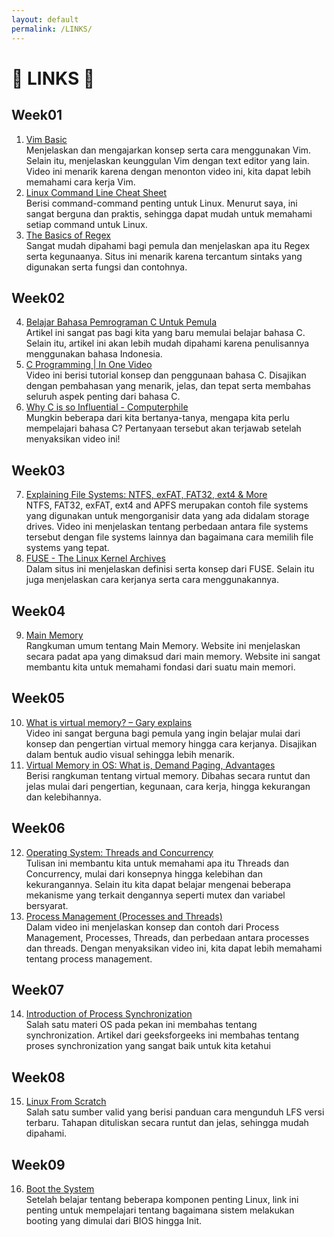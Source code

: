 ```yaml
---
layout: default
permalink: /LINKS/
---
```


# 🔗 LINKS 🔗

## Week01
1. [Vim Basic](https://www.youtube.com/watch?v=pYQmaYpp9ts)<br>
Menjelaskan dan mengajarkan konsep serta cara menggunakan Vim. Selain itu, menjelaskan keunggulan Vim dengan text editor yang lain. Video ini menarik karena dengan menonton video ini, kita dapat lebih memahami cara kerja Vim.
2. [Linux Command Line Cheat Sheet](https://cheatography.com/davechild/cheat-sheets/linux-command-line/)<br>
Berisi command-command penting untuk Linux. Menurut saya, ini sangat berguna dan praktis, sehingga dapat mudah untuk memahami setiap command untuk Linux.
3. [The Basics of Regex](https://www.computerhope.com/jargon/r/regex.htm)<br>
Sangat mudah dipahami bagi pemula dan menjelaskan apa itu Regex serta kegunaanya. Situs ini menarik karena tercantum sintaks yang digunakan serta fungsi dan contohnya.

## Week02
4. [Belajar Bahasa Pemrograman C Untuk Pemula](https://www.dicoding.com/blog/belajar-pemrograman-c-pemula/)<br>
Artikel ini sangat pas bagi kita yang baru memulai belajar bahasa C. Selain itu, artikel ini akan lebih mudah dipahami karena penulisannya menggunakan bahasa Indonesia.
5. [C Programming | In One Video](https://www.youtube.com/watch?v=3lQEunpmtRA)<br>
Video ini berisi tutorial konsep dan penggunaan bahasa C. Disajikan dengan pembahasan yang menarik, jelas, dan tepat serta membahas seluruh aspek penting dari bahasa C.
6. [Why C is so Influential - Computerphile](https://www.youtube.com/watch?v=ci1PJexnfNE)<br>
Mungkin beberapa dari kita bertanya-tanya, mengapa kita perlu mempelajari bahasa C? Pertanyaan tersebut akan terjawab setelah menyaksikan video ini!

## Week03
7. [Explaining File Systems: NTFS, exFAT, FAT32, ext4 & More](https://www.youtube.com/watch?v=_h30HBYxtws)<br>
NTFS, FAT32, exFAT, ext4 and APFS merupakan contoh file systems yang digunakan untuk mengorganisir data yang ada didalam storage drives. Video ini menjelaskan tentang perbedaan antara file systems tersebut dengan file systems lainnya dan bagaimana cara memilih file systems yang tepat.
8. [FUSE - The Linux Kernel Archives](https://www.kernel.org/doc/html/latest/filesystems/fuse.html)<br>
Dalam situs ini menjelaskan definisi serta konsep dari FUSE. Selain itu juga menjelaskan cara kerjanya serta cara menggunakannya.

## Week04
9. [Main Memory](https://www.webopedia.com/definitions/main-memory/)<br>
Rangkuman umum tentang Main Memory. Website ini menjelaskan secara padat apa yang dimaksud dari main memory. Website ini sangat membantu kita untuk memahami fondasi dari suatu main memori.

## Week05
10. [What is virtual memory? – Gary explains](https://www.youtube.com/watch?v=2quKyPnUShQ)<br>
Video ini sangat berguna bagi pemula yang ingin belajar mulai dari konsep dan pengertian virtual memory hingga cara kerjanya. Disajikan dalam bentuk audio visual sehingga lebih menarik.
11. [Virtual Memory in OS: What is, Demand Paging, Advantages](https://www.guru99.com/virtual-memory-in-operating-system.html)<br>
Berisi rangkuman tentang virtual memory. Dibahas secara runtut dan jelas mulai dari pengertian, kegunaan, cara kerja, hingga kekurangan dan kelebihannya.

## Week06
12. [Operating System: Threads and Concurrency](https://medium.com/@akhandmishra/operating-system-threads-and-concurrency-aec2036b90f8)<br>
Tulisan ini membantu kita untuk memahami apa itu Threads dan Concurrency, mulai dari konsepnya hingga kelebihan dan kekurangannya. Selain itu kita dapat belajar mengenai beberapa mekanisme yang terkait dengannya seperti mutex dan variabel bersyarat.
13. [Process Management (Processes and Threads)](https://www.youtube.com/watch?v=OrM7nZcxXZU)<br>
Dalam video ini menjelaskan konsep dan contoh dari Process Management, Processes, Threads, dan perbedaan antara processes dan threads. Dengan menyaksikan video ini, kita dapat lebih memahami tentang process management.

## Week07
14. [Introduction of Process Synchronization](https://www.geeksforgeeks.org/introduction-of-process-synchronization/?ref=lbp)<br>
Salah satu materi OS pada pekan ini membahas tentang synchronization. Artikel dari geeksforgeeks ini membahas tentang proses synchronization yang sangat baik untuk kita ketahui

## Week08
15. [Linux From Scratch](https://www.linuxfromscratch.org/lfs/view/11.0/)<br>
Salah satu sumber valid yang berisi panduan cara mengunduh LFS versi terbaru. Tahapan dituliskan secara runtut dan jelas, sehingga mudah dipahami.

## Week09
16. [Boot the System](https://linuxjourney.com/lesson/boot-process-overview) <br>
Setelah belajar tentang beberapa komponen penting Linux, link ini penting untuk mempelajari tentang bagaimana sistem melakukan booting yang dimulai dari BIOS hingga Init.
